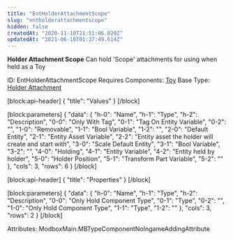 ```yaml
---
title: "EntHolderAttachmentScope"
slug: "entholderattachmentscope"
hidden: false
createdAt: "2020-11-10T21:51:06.820Z"
updatedAt: "2021-06-18T01:37:49.614Z"
---
```

**Holder Attachment Scope**
Can hold 'Scope' attachments for using when held as a Toy

ID: EntHolderAttachmentScope
Requires Components: [Toy](doc:enttoy)
Base Type: [Holder Attachment](doc:entholderattachment)

[block:api-header]
{
  "title": "Values"
}
[/block]

[block:parameters]
{
  "data": {
    "h-0": "Name",
    "h-1": "Type",
    "h-2": "Description",
    "0-0": "Only With Tag",
    "0-1": "Tag On Entity Variable",
    "0-2": "",
    "1-0": "Removable",
    "1-1": "Bool Variable",
    "1-2": "",
    "2-0": "Default Entity",
    "2-1": "Entity Asset Variable",
    "2-2": "Entity asset the holder will create and start with",
    "3-0": "Scale Default Entity",
    "3-1": "Bool Variable",
    "3-2": "",
    "4-0": "Holding",
    "4-1": "Entity Variable",
    "4-2": "Entity held by holder",
    "5-0": "Holder Position",
    "5-1": "Transform Part Variable",
    "5-2": ""
  },
  "cols": 3,
  "rows": 6
}
[/block]

[block:api-header]
{
  "title": "Properties"
}
[/block]

[block:parameters]
{
  "data": {
    "h-0": "Name",
    "h-1": "Type",
    "h-2": "Description",
    "0-0": "Only Hold Component Type",
    "0-1": "Type",
    "0-2": "",
    "1-0": "Only Hold Component Type",
    "1-1": "Type",
    "1-2": ""
  },
  "cols": 3,
  "rows": 2
}
[/block]


Attributes:
ModboxMain.MBTypeComponentNoIngameAddingAttribute